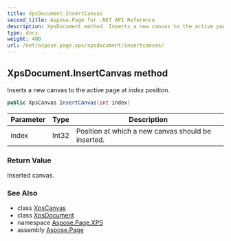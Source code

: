 ```yaml
---
title: XpsDocument.InsertCanvas
second_title: Aspose.Page for .NET API Reference
description: XpsDocument method. Inserts a new canvas to the active page at index position
type: docs
weight: 400
url: /net/aspose.page.xps/xpsdocument/insertcanvas/
---
```

## XpsDocument.InsertCanvas method

Inserts a new canvas to the active page at *index* position.

```csharp
public XpsCanvas InsertCanvas(int index)
```

| Parameter | Type | Description |
| --- | --- | --- |
| index | Int32 | Position at which a new canvas should be inserted. |

### Return Value

Inserted canvas.

### See Also

* class [XpsCanvas](../../../aspose.page.xps.xpsmodel/xpscanvas/)
* class [XpsDocument](../)
* namespace [Aspose.Page.XPS](../../xpsdocument/)
* assembly [Aspose.Page](../../../)


